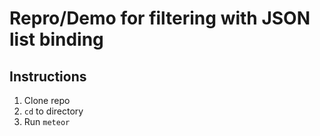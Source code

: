 # Repro/Demo for filtering with JSON list binding

## Instructions
1. Clone repo
2. `cd` to directory
3. Run `meteor`
